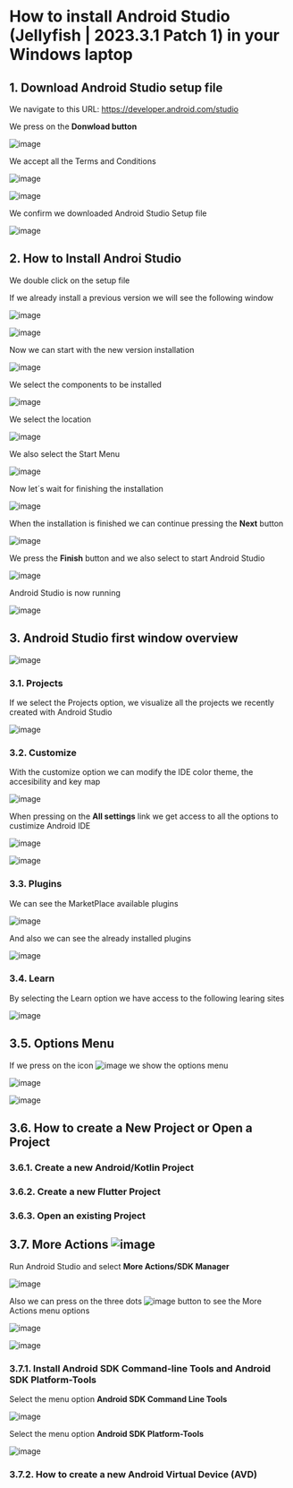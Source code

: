 # How to install Android Studio (Jellyfish | 2023.3.1 Patch 1) in your Windows laptop

## 1. Download Android Studio setup file

We navigate to this URL: https://developer.android.com/studio

We press on the **Donwload button**

![image](https://github.com/luiscoco/Android_Studio_Installation/assets/32194879/43ce0ff2-7531-48f8-8728-339e3ba49d3f)

We accept all the Terms and Conditions 

![image](https://github.com/luiscoco/Android_Studio_Installation/assets/32194879/8ac23496-c470-4b2f-ba24-7a1f8910e6cb)

![image](https://github.com/luiscoco/Android_Studio_Installation/assets/32194879/734159e8-7de1-45b5-8786-f4e9256d7417)

We confirm we downloaded Android Studio Setup file

![image](https://github.com/luiscoco/Android_Studio_Installation/assets/32194879/f8c53f64-0169-4d2d-9799-b9a5a89bfba8)

## 2. How to Install Androi Studio

We double click on the setup file

If we already install a previous version we will see the following window

![image](https://github.com/luiscoco/Android_Studio_Installation/assets/32194879/2b2c42d9-2de5-4a44-92a7-567006924976)

![image](https://github.com/luiscoco/Android_Studio_Installation/assets/32194879/4206f45a-8362-419c-b17e-f08c09aab0c3)

Now we can start with the new version installation

![image](https://github.com/luiscoco/Android_Studio_Installation/assets/32194879/08fc477d-dd1e-45f1-a7ef-090c77dba7e8)

We select the components to be installed

![image](https://github.com/luiscoco/Android_Studio_Installation/assets/32194879/bd164ba9-a3e2-4941-8dfd-546ba38c70d8)

We select the location

![image](https://github.com/luiscoco/Android_Studio_Installation/assets/32194879/95561c7b-a515-4662-bb86-8e5b1ed95c73)

We also select the Start Menu

![image](https://github.com/luiscoco/Android_Studio_Installation/assets/32194879/439ec6e0-862c-453e-a823-97835afd41c3)

Now let´s wait for finishing the installation

![image](https://github.com/luiscoco/Android_Studio_Installation/assets/32194879/bf6c499c-35ef-44d0-87b2-982b6022f724)

When the installation is finished we can continue pressing the **Next** button

![image](https://github.com/luiscoco/Android_Studio_Installation/assets/32194879/252d308b-2cff-49a0-a343-d72e8333d7a7)

We press the **Finish** button and we also select to start Android Studio

![image](https://github.com/luiscoco/Android_Studio_Installation/assets/32194879/8db049f6-4c0a-469a-875c-948aa405c2d8)

Android Studio is now running

![image](https://github.com/luiscoco/Android_Studio_Installation/assets/32194879/5a1dc0fc-981a-4b8a-9018-e6b39a06e987)

## 3. Android Studio first window overview

![image](https://github.com/luiscoco/Android_Studio_Installation/assets/32194879/72e30b3c-1bab-4d07-bedd-ee072e2a3b0c)

### 3.1. Projects

If we select the Projects option, we visualize all the projects we recently created with Android Studio

![image](https://github.com/luiscoco/Android_Studio_Installation/assets/32194879/89d9094b-f3b8-4619-a3c2-e2925972dd43)

### 3.2. Customize

With the customize option we can modify the IDE color theme, the accesibility and key map

![image](https://github.com/luiscoco/Android_Studio_Installation/assets/32194879/56d323b7-0921-4603-b6b3-8ffbc7fba4d5)

When pressing on the **All settings** link we get access to all the options to custimize Android IDE

![image](https://github.com/luiscoco/Android_Studio_Installation/assets/32194879/5e3d8e80-e215-4c28-89f8-f8d0daf068aa)

![image](https://github.com/luiscoco/Android_Studio_Installation/assets/32194879/b89be4f6-2f33-49cb-9477-5985744962de)

### 3.3. Plugins

We can see the MarketPlace available plugins 

![image](https://github.com/luiscoco/Android_Studio_Installation/assets/32194879/2a6132c1-f00f-45fd-9212-3f97ee95a253)

And also we can see the already installed plugins

![image](https://github.com/luiscoco/Android_Studio_Installation/assets/32194879/d325ecb1-27cc-41c5-a23a-da08cec98718)

### 3.4. Learn

By selecting the Learn option we have access to the following learing sites

![image](https://github.com/luiscoco/Android_Studio_Installation/assets/32194879/9edee68d-46d8-428e-b4e3-a3893d1529e9)

## 3.5. Options Menu

If we press on the icon ![image](https://github.com/luiscoco/Android_Studio_Installation/assets/32194879/78593a74-ef3f-4c0d-970c-3eea05bd5552)
 we show the options menu

![image](https://github.com/luiscoco/Android_Studio_Installation/assets/32194879/056c286e-7d5d-44e4-9c08-5cdea7e1542e)

![image](https://github.com/luiscoco/Android_Studio_Installation/assets/32194879/816e2bfc-d345-4bab-b6e3-700008dbbe48)

## 3.6. How to create a New Project or Open a Project

### 3.6.1. Create a new Android/Kotlin Project



### 3.6.2. Create a new Flutter Project



### 3.6.3. Open an existing Project


## 3.7. More Actions ![image](https://github.com/luiscoco/Android_Studio_Installation/assets/32194879/4add213c-74bd-44b8-b1be-25e53c7a1cc5)

Run Android Studio and select **More Actions/SDK Manager**

![image](https://github.com/luiscoco/Flutter_Installation_lesson1/assets/32194879/6eb3ca8b-b760-4846-ac47-668b4f0f1feb)

Also we can press on the three dots ![image](https://github.com/luiscoco/Android_Studio_Installation/assets/32194879/4add213c-74bd-44b8-b1be-25e53c7a1cc5) button to see the More Actions menu options

![image](https://github.com/luiscoco/Android_Studio_Installation/assets/32194879/e9a9f556-6600-415a-b36d-a1f82a7d9bdb)

![image](https://github.com/luiscoco/Android_Studio_Installation/assets/32194879/06f619fc-9129-453e-85b5-84fe76432a07)

### 3.7.1. Install Android SDK Command-line Tools and Android SDK Platform-Tools

Select the menu option **Android SDK Command Line Tools**

![image](https://github.com/luiscoco/Flutter_Installation_lesson1/assets/32194879/2ba1b348-c0eb-4e03-b7d6-2ed85c324cd8)

Select the menu option **Android SDK Platform-Tools**

![image](https://github.com/luiscoco/Flutter_Installation_lesson1/assets/32194879/09d8a2a5-d60f-42c8-856a-93dbfe9fc8e1)

### 3.7.2. How to create a new Android Virtual Device (AVD)
